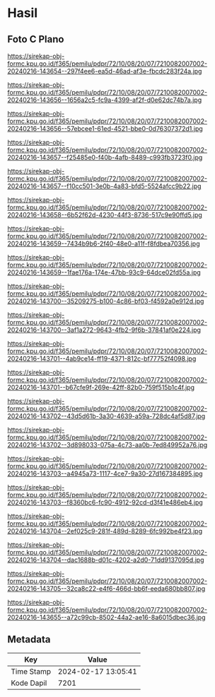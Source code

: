 # Hasil

## Foto C Plano

https://sirekap-obj-formc.kpu.go.id/f365/pemilu/pdpr/72/10/08/20/07/7210082007002-20240216-143654--297f4ee6-ea5d-46ad-af3e-fbcdc283f24a.jpg

https://sirekap-obj-formc.kpu.go.id/f365/pemilu/pdpr/72/10/08/20/07/7210082007002-20240216-143656--1656a2c5-fc9a-4399-af2f-d0e62dc74b7a.jpg

https://sirekap-obj-formc.kpu.go.id/f365/pemilu/pdpr/72/10/08/20/07/7210082007002-20240216-143656--57ebcee1-61ed-4521-bbe0-0d76307372d1.jpg

https://sirekap-obj-formc.kpu.go.id/f365/pemilu/pdpr/72/10/08/20/07/7210082007002-20240216-143657--f25485e0-f40b-4afb-8489-c993fb3723f0.jpg

https://sirekap-obj-formc.kpu.go.id/f365/pemilu/pdpr/72/10/08/20/07/7210082007002-20240216-143657--f10cc501-3e0b-4a83-bfd5-5524afcc9b22.jpg

https://sirekap-obj-formc.kpu.go.id/f365/pemilu/pdpr/72/10/08/20/07/7210082007002-20240216-143658--6b52f62d-4230-44f3-8736-517c9e90ffd5.jpg

https://sirekap-obj-formc.kpu.go.id/f365/pemilu/pdpr/72/10/08/20/07/7210082007002-20240216-143659--7434b9b6-2f40-48e0-a11f-f8fdbea70356.jpg

https://sirekap-obj-formc.kpu.go.id/f365/pemilu/pdpr/72/10/08/20/07/7210082007002-20240216-143659--1fae176a-174e-47bb-93c9-64dce02fd55a.jpg

https://sirekap-obj-formc.kpu.go.id/f365/pemilu/pdpr/72/10/08/20/07/7210082007002-20240216-143700--35209275-b100-4c86-bf03-f4592a0e912d.jpg

https://sirekap-obj-formc.kpu.go.id/f365/pemilu/pdpr/72/10/08/20/07/7210082007002-20240216-143700--3af1a272-9643-4fb2-9f6b-37841af0e224.jpg

https://sirekap-obj-formc.kpu.go.id/f365/pemilu/pdpr/72/10/08/20/07/7210082007002-20240216-143701--4ab9ce14-ff19-4371-812c-bf77752f4098.jpg

https://sirekap-obj-formc.kpu.go.id/f365/pemilu/pdpr/72/10/08/20/07/7210082007002-20240216-143701--b67cfe9f-269e-42ff-82b0-759f515b1c4f.jpg

https://sirekap-obj-formc.kpu.go.id/f365/pemilu/pdpr/72/10/08/20/07/7210082007002-20240216-143702--43d5d61b-3a30-4639-a59a-728dc4af5d87.jpg

https://sirekap-obj-formc.kpu.go.id/f365/pemilu/pdpr/72/10/08/20/07/7210082007002-20240216-143702--3d898033-075a-4c73-aa0b-7ed849952a76.jpg

https://sirekap-obj-formc.kpu.go.id/f365/pemilu/pdpr/72/10/08/20/07/7210082007002-20240216-143703--a4945a73-1117-4ce7-9a30-27d167384895.jpg

https://sirekap-obj-formc.kpu.go.id/f365/pemilu/pdpr/72/10/08/20/07/7210082007002-20240216-143703--f8360bc6-fc90-4912-92cd-d3f41e486eb4.jpg

https://sirekap-obj-formc.kpu.go.id/f365/pemilu/pdpr/72/10/08/20/07/7210082007002-20240216-143704--2ef025c9-281f-489d-8289-6fc992be4f23.jpg

https://sirekap-obj-formc.kpu.go.id/f365/pemilu/pdpr/72/10/08/20/07/7210082007002-20240216-143704--dac1688b-d01c-4202-a2d0-71dd9137095d.jpg

https://sirekap-obj-formc.kpu.go.id/f365/pemilu/pdpr/72/10/08/20/07/7210082007002-20240216-143705--32ca8c22-e4f6-466d-bb6f-eeda680bb807.jpg

https://sirekap-obj-formc.kpu.go.id/f365/pemilu/pdpr/72/10/08/20/07/7210082007002-20240216-143655--a72c99cb-8502-44a2-ae16-8a6015dbec36.jpg


## Metadata

| Key        | Value               |
| ---------- | ------------------- |
| Time Stamp | 2024-02-17 13:05:41 |
| Kode Dapil | 7201                |



